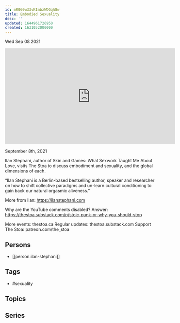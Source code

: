 ```yaml
---
id: mR060w33vKImbzWDGqA8w
title: Embodied Sexuality
desc: ''
updated: 1644961726950
created: 1631052000000
---
```





Wed Sep 08 2021

<iframe width="560" height="315" src="https://www.youtube.com/embed/5Qt2MInsFqU" title="Embodied Sexuality w/ Ilan Stephani" frameborder="0" allow="accelerometer; autoplay; clipboard-write; encrypted-media; gyroscope; picture-in-picture" allowfullscreen ></iframe>

September 8th, 2021

Ilan Stephani, author of Skin and Games: What Sexwork Taught Me About Love, visits The Stoa to discuss embodiment and sexuality, and the global dimensions of each.

“Ilan Stephani is a Berlin-based bestselling author, speaker and researcher on how to shift collective paradigms and un-learn cultural conditioning to gain back our natural orgasmic aliveness.”

More from Ilan: https://ilanstephani.com

Why are the YouTube comments disabled? Answer: https://thestoa.substack.com/p/stoic-punk-or-why-you-should-stop

More events: thestoa.ca 
Regular updates: thestoa.substack.com 
Support The Stoa: patreon.com/the_stoa

## Persons

- [[person.ilan-stephani]]

## Tags

- #sexuality

## Topics



## Series



